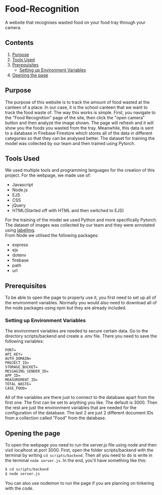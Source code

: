 # Food-Recognition
A website that recognises wasted food on your food tray through your camera.

## Contents
1. [Purpose](#purpose)
2. [Tools Used](#tools-used)
3. [Prerequisites](#prerequisites)
   - [Setting up Environment Variables](#setting-up-environment-variables)
4. [Opening the page](#opening-the-page)

## Purpose
The purpose of this website is to track the amount of food wasted at the canteen of a place. In our case, it is the school canteen that we want to track the food waste of. The way this works is simple. First, you navigate to the "Food Recognition" page of the site, then click the "open camera" button and then analyze the image shown. The page will refresh and it will show you the foods you wasted from the tray. Meanwhile, this data is sent to a database in Firebase Firestore which stores all of the data in different categories so that they can be analysed better. The dataset for training the model was collected by our team and then trained using Pytorch.

## Tools Used
We used multiple tools and programming languages for the creation of this project.
For the webpage, we made use of:
- Javascript
- Node.js
- EJS
- CSS
- jQuery
- HTML(Started off with HTML and then switched to EJS)

For the training of the model we used Python and more specifically Pytorch. The dataset of images was collected by our team and they were annotated using [labelImg](https://github.com/HumanSignal/labelImg#). <br>
From Node we utilised the following packages:
- express
- ejs
- dotenv
- firebase
- path
- url


## Prerequisites
To be able to open the page to properly use it, you first need to set up all of the environment variables. Normally you would also need to download all of the node packages using npm but they are already included.

### Setting up Environment Variables
The environment variables are needed to secure certain data. Go to the directory scripts/backend and create a .env file. There you need to save the following variables:
```
PORT=
API_KEY=
AUTH_DOMAIN=
PROJECT_ID=
STORAGE_BUCKET=
MESSAGING_SENDER_ID=
APP_ID=
MEASUREMENT_ID=
TOTAL_WASTE=
CASE_FOOD=
```
All of the variables are there just to connect to the database apart from the first one. The first can be set to anything you like. The default is 3000. Then the rest are just the environment variables that are needed for the configuration of the database. The last 2 are just 2 different document IDs from a collection called "Food" from the database.

## Opening the page
To open the webpage you need to run the server.js file using node and then visit localhost at port 3000. First, open the folder scripts/backend with the terminal by writing `cd scripts/backend`. Then all you need to do is write in the terminal `node server.js`. In the end, you'll have something like this:
```bash
$ cd scripts/backend
$ node server.js
```
You can also use nodemon to run the page if you are planning on tinkering with the code.

